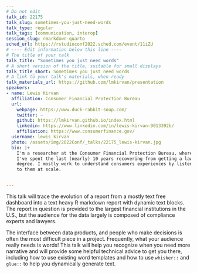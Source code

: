 ```yaml
---
# Do not edit
talk_id: 22175
talk_slug: sometimes-you-just-need-words
talk_type: regular
talk_tags: [communication, interop]
session_slug: rmarkdown-quarto
sched_url: https://rstudioconf2022.sched.com/event/11iZU
# ---- Edit information below this line ----
# The title of your talk
talk_title: "Sometimes you just need words"
# A short version of the title, suitable for small displays
talk_title_short: Sometimes you just need words
# A link to your talk's materials, when ready
talk_materials_url: https://github.com/lmkirvan/presentation
speakers:
- name: Lewis Kirvan
  affiliation: Consumer Financial Protection Bureau
  url:
    webpage: https://www.duck-rabbit-soup.com/
    twitter: ~
    github: https://lmkirvan.github.io/index.html
    linkedin: https://www.linkedin.com/in/lewis-kirvan-9013392b/
    affiliation: https://www.consumerfinance.gov/
  username: lewis_kirvan
  photo: /assets/img/2022Conf/_talks/22175_lewis-kirvan.jpg
  bio: |+
    I'm a researcher at the Consumer Financial Protection Bureau, where
    I've spent the last (nearly) 10 years recovering from getting a law
    degree. I mostly work to understand consumers experiences by listening
    to them at scale.


---
```


<!-- ABSTRACT ----
Please write abstract below. You may use simple markdown (links, code style, bold, italics)
-->

This talk will trace the evolution of a report from a mostly text free dashboard
into a text heavy R markdown report with dynamic text blocks. The report in
question is provided to the largest financial institutions in the U.S., but the
audience for the data largely is composed of compliance experts and lawyers.

The interface between data products, and people who make decisions is often the
most difficult piece in a project. Frequently, what your audience really needs
is words! This talk will help you recognize when you need more narrative and
will provide some helpful technical advice to get you there, including how to
use existing word templates and how to use `whisker::` and `glue::` to help you
dynamically generate text.
